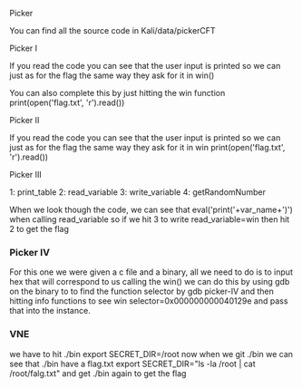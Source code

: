 Picker 

You can find all the source code in Kali/data/pickerCFT

Picker I

If you read the code you can see that the user input is printed so we can just as for the flag the same way they ask for it in win()

You can also complete this by just hitting the win function
print(open('flag.txt', 'r').read())

Picker II

If you read the code you can see that the user input is printed so we can just as for the flag the same way they ask for it in win
print(open('flag.txt', 'r').read())

Picker III

1: print_table
2: read_variable
3: write_variable
4: getRandomNumber

When we look though the code, we can see that eval('print('+var_name+')') when calling read_variable so if we hit 3 to write read_variable=win then hit 2 to get the flag

### Picker IV

For this one we were given a c file and a binary, all we need to do is to input hex that will correspond to us calling the win() we can do this by using gdb on the binary to to find the function selector by gdb picker-IV and then hitting info functions to see win selector=0x000000000040129e and pass that into the instance.


### VNE

we have to hit ./bin 
export SECRET_DIR=/root
now when we git ./bin we can see that ./bin have a flag.txt 
export SECRET_DIR="ls -la /root | cat /root/falg.txt" and get ./bin again to get the flag